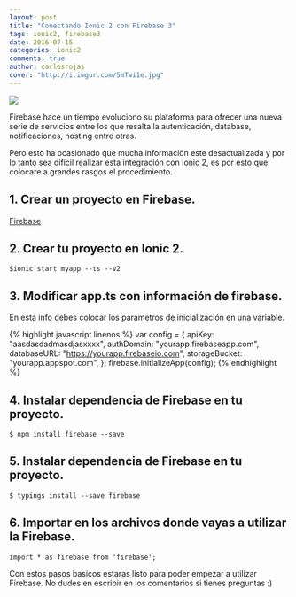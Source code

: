 ```yaml
---
layout: post
title: "Conectando Ionic 2 con Firebase 3"
tags: ionic2, firebase3
date: 2016-07-15
categories: ionic2
comments: true
author: carlosrojas
cover: "http://i.imgur.com/5mTwi1e.jpg"
---
```


<img src="http://i.imgur.com/5mTwi1e.jpg" class="img-responsive" />

Firebase hace un tiempo evoluciono su plataforma para ofrecer una nueva serie de servicios entre los que resalta la autenticación,
database, notificaciones, hosting entre otras.

Pero esto ha ocasionado que mucha información este desactualizada y por lo tanto sea dificil realizar esta integración con Ionic 2, es por esto
que colocare a grandes rasgos el procedimiento.

## 1. Crear un proyecto en Firebase.

[Firebase](https://console.firebase.google.com)

## 2. Crear tu proyecto en Ionic 2.

`
$ionic start myapp --ts --v2
`

## 3. Modificar app.ts con información de firebase.

En esta info debes colocar los parametros de inicialización en una variable.

{% highlight javascript linenos %}
var config = {
    apiKey: "aasdasdadmasdjasxxxx",
    authDomain: "yourapp.firebaseapp.com",
    databaseURL: "https://yourapp.firebaseio.com",
    storageBucket: "yourapp.appspot.com",
  };
  firebase.initializeApp(config);
{% endhighlight %}

## 4. Instalar dependencia de Firebase en tu proyecto.

```
$ npm install firebase --save 
```

## 5. Instalar dependencia de Firebase en tu proyecto.

```
$ typings install --save firebase
```

## 6. Importar en los archivos donde vayas a utilizar la Firebase.

```
import * as firebase from 'firebase';
```

Con estos pasos basicos estaras listo para poder empezar a utilizar Firebase. No dudes en escribir en los comentarios si tienes preguntas :)